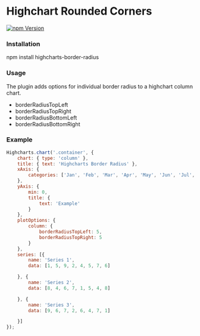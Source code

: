 # Highchart Rounded Corners

[![npm Version](https://img.shields.io/npm/v/highcharts-border-radius.svg)](https://www.npmjs.com/package/highcharts-border-radius)

### Installation
npm install highcharts-border-radius

### Usage
The plugin adds options for individual border radius to a highchart column chart.

* borderRadiusTopLeft
* borderRadiusTopRight
* borderRadiusBottomLeft
* borderRadiusBottomRight

### Example
```javascript
Highcharts.chart('.container', {
	chart: { type: 'column' },
	title: { text: 'Highcharts Border Radius' },
	xAxis: {
		categories: ['Jan', 'Feb', 'Mar', 'Apr', 'May', 'Jun', 'Jul', 'Aug', 'Sep', 'Oct', 'Nov', 'Dec'],
	},
	yAxis: {
		min: 0,
		title: {
			text: 'Example'
		}
	},
	plotOptions: {
		column: {
			borderRadiusTopLeft: 5,
			borderRadiusTopRight: 5
		}
	},
	series: [{
		name: 'Series 1',
		data: [1, 5, 9, 2, 4, 5, 7, 6]

	}, {
		name: 'Series 2',
		data: [8, 4, 6, 7, 1, 5, 4, 8]

	}, {
		name: 'Series 3',
		data: [9, 6, 7, 2, 6, 4, 7, 1]

	}]
});

```
